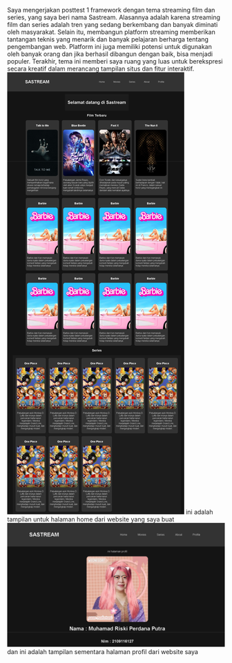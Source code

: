 Saya mengerjakan posttest 1 framework dengan tema streaming film dan series, yang saya beri nama Sastream. Alasannya adalah karena streaming film dan series adalah tren yang sedang berkembang dan banyak diminati oleh masyarakat. Selain itu, membangun platform streaming memberikan tantangan teknis yang menarik dan banyak pelajaran berharga tentang pengembangan web. Platform ini juga memiliki potensi untuk digunakan oleh banyak orang dan jika berhasil dibangun dengan baik, bisa menjadi populer. Terakhir, tema ini memberi saya ruang yang luas untuk berekspresi secara kreatif dalam merancang tampilan situs dan fitur interaktif.
![Alt text](image.png)
ini adalah tampilan untuk halaman home dari website yang saya buat
![Alt text](image-1.png)
dan ini adalah tampilan sementara halaman profil dari website saya

<!-- #NOTE -->
<!-- Untuk gambar demo nya saya masukkan kedalam folder DEMO WEBSITE -->